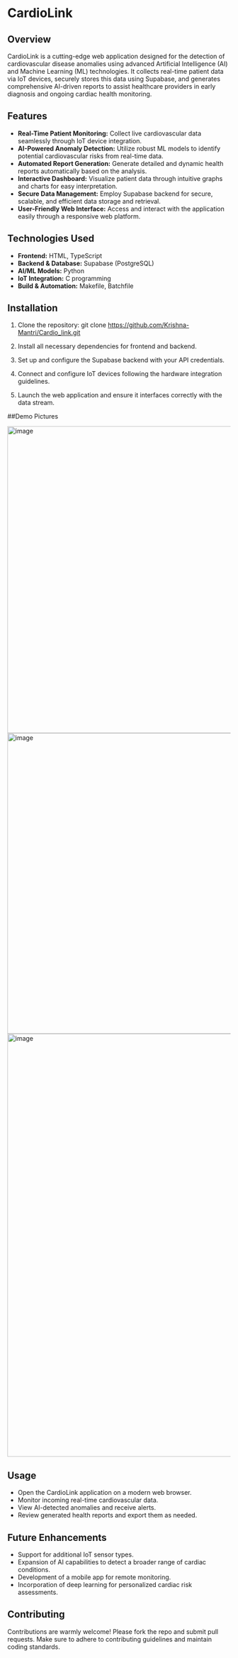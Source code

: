 # CardioLink

## Overview

CardioLink is a cutting-edge web application designed for the detection of cardiovascular disease anomalies using advanced Artificial Intelligence (AI) and Machine Learning (ML) technologies. It collects real-time patient data via IoT devices, securely stores this data using Supabase, and generates comprehensive AI-driven reports to assist healthcare providers in early diagnosis and ongoing cardiac health monitoring.

## Features

- **Real-Time Patient Monitoring:** Collect live cardiovascular data seamlessly through IoT device integration.
- **AI-Powered Anomaly Detection:** Utilize robust ML models to identify potential cardiovascular risks from real-time data.
- **Automated Report Generation:** Generate detailed and dynamic health reports automatically based on the analysis.
- **Interactive Dashboard:** Visualize patient data through intuitive graphs and charts for easy interpretation.
- **Secure Data Management:** Employ Supabase backend for secure, scalable, and efficient data storage and retrieval.
- **User-Friendly Web Interface:** Access and interact with the application easily through a responsive web platform.

## Technologies Used

- **Frontend:** HTML, TypeScript
- **Backend & Database:** Supabase (PostgreSQL)
- **AI/ML Models:** Python
- **IoT Integration:** C programming
- **Build & Automation:** Makefile, Batchfile

## Installation

1. Clone the repository:
git clone https://github.com/Krishna-Mantri/Cardio_link.git

2. Install all necessary dependencies for frontend and backend.
3. Set up and configure the Supabase backend with your API credentials.
4. Connect and configure IoT devices following the hardware integration guidelines.
5. Launch the web application and ensure it interfaces correctly with the data stream.

##Demo Pictures


<img width="1140" height="692" alt="image" src="https://github.com/user-attachments/assets/f2170f35-b026-498b-8484-f42f870331e8" />



<img width="1123" height="678" alt="image" src="https://github.com/user-attachments/assets/0fb82708-6993-4850-ba41-6a38181ac281" />



<img width="1908" height="954" alt="image" src="https://github.com/user-attachments/assets/a3f89d12-21c2-44c5-a51d-31938b71dd54" />




## Usage

- Open the CardioLink application on a modern web browser.
- Monitor incoming real-time cardiovascular data.
- View AI-detected anomalies and receive alerts.
- Review generated health reports and export them as needed.

## Future Enhancements

- Support for additional IoT sensor types.
- Expansion of AI capabilities to detect a broader range of cardiac conditions.
- Development of a mobile app for remote monitoring.
- Incorporation of deep learning for personalized cardiac risk assessments.

## Contributing

Contributions are warmly welcome! Please fork the repo and submit pull requests. Make sure to adhere to contributing guidelines and maintain coding standards.



